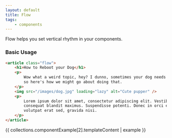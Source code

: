 ```yaml
---
layout: default
title: Flow
tags:
    - components
---
```


Flow helps you set vertical rhythm in your components.

### Basic Usage

```html
<article class="flow">
	<h1>How to Reboot your Dog</h1>
	<p>
		Wow what a weird topic, hey? I dunno, sometimes your dog needs a reboot,
		so here's how we might go about doing that.
	</p>
	<img src="/images/dog.jpg" loading="lazy" alt="Cute pupper" />
	<p>
		Lorem ipsum dolor sit amet, consectetur adipiscing elit. Vestibulum
		consequat blandit maximus. Suspendisse potenti. Donec in orci euismod,
		volutpat erat sed, gravida nisi.
	</p>
</article>
```

{{ collections.componentExample[2].templateContent | example }}
